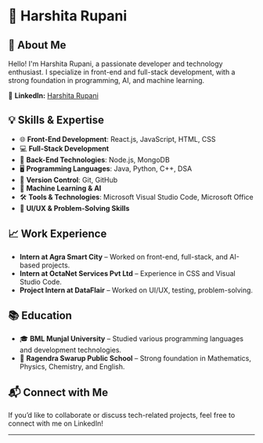 # 👋 Harshita Rupani  

## 🚀 About Me  
Hello! I'm Harshita Rupani, a passionate developer and technology enthusiast. I specialize in front-end and full-stack development, with a strong foundation in programming, AI, and machine learning.  

📌 **LinkedIn:** [Harshita Rupani](https://www.linkedin.com/in/harshita-rupani/)  

## 💡 Skills & Expertise  
- 🌐 **Front-End Development**: React.js, JavaScript, HTML, CSS  
- 💻 **Full-Stack Development**  
- 🔧 **Back-End Technologies**: Node.js, MongoDB  
- 🖥 **Programming Languages**: Java, Python, C++, DSA  
- 🔗 **Version Control**: Git, GitHub  
- 🤖 **Machine Learning & AI**  
- 🛠 **Tools & Technologies**: Microsoft Visual Studio Code, Microsoft Office  
- 🎨 **UI/UX & Problem-Solving Skills**  

## 📈 Work Experience  
- **Intern at Agra Smart City** – Worked on front-end, full-stack, and AI-based projects.  
- **Intern at OctaNet Services Pvt Ltd** – Experience in CSS and Visual Studio Code.  
- **Project Intern at DataFlair** – Worked on UI/UX, testing, problem-solving.  

## 📚 Education  
- 🎓 **BML Munjal University** – Studied various programming languages and development technologies.  
- 📖 **Ragendra Swarup Public School** – Strong foundation in Mathematics, Physics, Chemistry, and English.  

## 📬 Connect with Me  
If you’d like to collaborate or discuss tech-related projects, feel free to connect with me on LinkedIn!  

---
